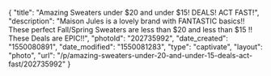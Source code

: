 {
    "title": "Amazing Sweaters under $20 and under $15! DEALS! ACT FAST!",
    "description": "Maison Jules is a lovely brand with FANTASTIC basics!! These perfect Fall\/Spring Sweaters are less than $20 and less than $15 !! These Deals are EPIC!!",
    "photoId": "202735992",
    "date_created": "1550080891",
    "date_modified": "1550081283",
    "type": "captivate",
    "layout": "photo",
    "url": "\/p\/amazing-sweaters-under-20-and-under-15-deals-act-fast\/202735992"
}